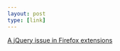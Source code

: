 ```yaml
---
layout: post
type: [link]
---
```


[A jQuery issue in Firefox extensions](https://gist.github.com/112562/cc75fd1412d26bc2f0a341c3066b26a881108ab6#file_readme)
